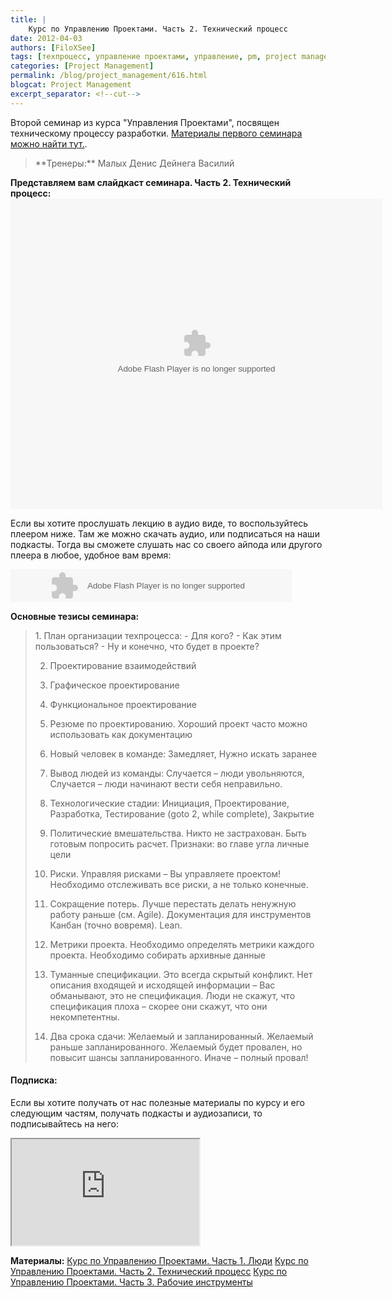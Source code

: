 ```yaml
---
title: |
    Курс по Управлению Проектами. Часть 2. Технический процесс
date: 2012-04-03
authors: [FiloXSee]
tags: [техпроцесс, управление проектами, управление, pm, project management, проектирование, технологические стадии]
categories: [Project Management]
permalink: /blog/project_management/616.html
blogcat: Project Management
excerpt_separator: <!--cut-->
---
```


Второй семинар из курса "Управления Проектами", посвящен техническому процессу разработки. [Материалы первого семинара можно найти тут.](http://itw66.ru/blog/project_management/607.html).

<blockquote>
**Тренеры:**
Малых Денис
Дейнега Василий
</blockquote>

**Представляем вам слайдкаст семинара. Часть 2. Технический процесс:**
<object id="__sse12275858" width="595" height="497"> <param name="movie" value="http://static.slidesharecdn.com/swf/ssplayer2.swf?doc=projectmanagement-lesson2-theprocess-120403232640-phpapp02&stripped_title=projectmanagement-lesson2theprocess&userName=VasiliyDeynega" /> <param name="allowFullScreen" value="true"/> <param name="allowScriptAccess" value="always"/> <param name="wmode" value="transparent"/> <embed name="__sse12275858" src="http://static.slidesharecdn.com/swf/ssplayer2.swf?doc=projectmanagement-lesson2-theprocess-120403232640-phpapp02&stripped_title=projectmanagement-lesson2theprocess&userName=VasiliyDeynega" type="application/x-shockwave-flash" allowscriptaccess="always" allowfullscreen="true" wmode="transparent" width="595" height="497"></embed> </object>

Если вы хотите прослушать лекцию в аудио виде, то воспользуйтесь плеером ниже. Там же можно скачать аудио, или подписаться на наши подкасты. Тогда вы сможете слушать нас со своего айпода или другого плеера в любое, удобное вам время:

<object classid="clsid:d27cdb6e-ae6d-11cf-96b8-444553540000" codebase="http://fpdownload.macromedia.com/pub/shockwave/cabs/flash/swflash.cab#version=8,0,0,0" id="slide_193484" width="450" height="53" align="middle"><param name="allowScriptAccess" value="always" /><param name="movie" value="http://file.podfm.ru/player_new.swf" /><param name="menu" value="false" /><param value="transparent" name="WMode" /><param name="quality" value="high" /><param name="FlashVars" value="xmlurl=http://FiloXSee.podfm.ru/my/2/data.xml" /><embed src="http://file.podfm.ru/player_new.swf" menu="false" quality="high" width="450" height=53 name="slide_193484" FlashVars="xmlurl=http://FiloXSee.podfm.ru/my/2/data.xml" align="middle" type="application/x-shockwave-flash" pluginspage="http://www.macromedia.com/go/getflashplayer" wmode="transparent" /></object>

<!--cut-->


**Основные тезисы семинара:**

<blockquote>
1. План организации техпроцесса:
  - Для кого?
  - Как этим пользоваться?
  - Ну и конечно, что будет в проекте?

2. Проектирование взаимодействий

3. Графическое проектирование

4. Функциональное проектирование

5. Резюме по проектированию. Хороший проект часто можно использовать как документацию

6. Новый человек в команде: Замедляет, Нужно искать заранее

7. Вывод людей из команды: Случается – люди увольняются, Случается – люди начинают вести себя неправильно.

8. Технологические стадии: Инициация, Проектирование, Разработка, Тестирование (goto 2, while complete), Закрытие

9. Политические вмешательства. Никто не застрахован. Быть готовым попросить расчет. Признаки: во главе угла личные цели

10. Риски. Управляя рисками – Вы управляете проектом! Необходимо отслеживать все риски, а не только конечные.

11. Сокращение потерь. Лучше перестать делать ненужную работу раньше (см. Agile). Документация для инструментов Канбан (точно вовремя). Lean.

12. Метрики проекта. Необходимо определять метрики каждого проекта. Необходимо собирать архивные данные

13. Туманные спецификации. Это всегда скрытый конфликт. Нет описания входящей и исходящей информации – Вас обманывают, это не спецификация. Люди не скажут, что спецификация плоха – скорее они скажут, что они некомпетентны.

14. Два срока сдачи: Желаемый и запланированный. Желаемый раньше запланированного. Желаемый будет провален, но повысит шансы запланированного. Иначе – полный провал!
</blockquote>


#### Подписка:


Если вы хотите получать от нас полезные материалы по курсу и его следующим частям, получать подкасты и аудиозаписи, то подписывайтесь на него:
<iframe src = "http://filoxsee.illi-studio.ru/pm_course.html" width = "300" height = "170"></iframe>

**Материалы:**
[Курс по Управлению Проектами. Часть 1. Люди](http://itw66.ru/blog/project_management/607.html)
[Курс по Управлению Проектами. Часть 2. Технический процесс](http://itw66.ru/blog/project_management/616.html)
[Курс по Управлению Проектами. Часть 3. Рабочие инструменты](http://itw66.ru/blog/project_management/618.html)
